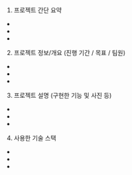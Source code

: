 1. 프로젝트 간단 요약

-
-
-

2. 프로젝트 정보/개요 (진행 기간 / 목표 / 팀원)

-
-
-

3. 프로젝트 설명 (구현한 기능 및 사진 등)

-
-
-

4. 사용한 기술 스택

-
-
-
